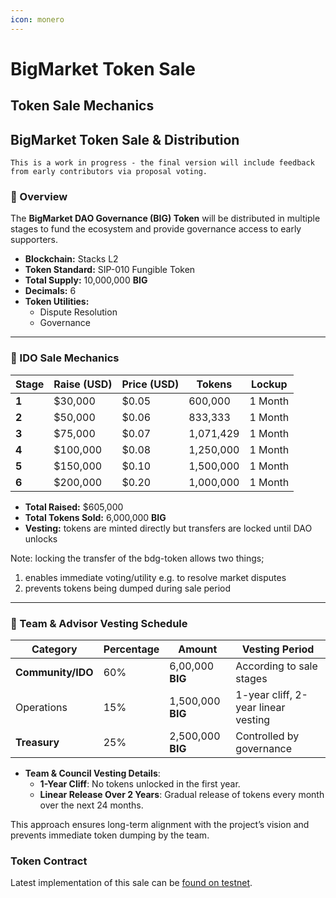 ```yaml
---
icon: monero
---
```


# BigMarket Token Sale

## Token Sale Mechanics

## BigMarket Token Sale & Distribution

```svelte
This is a work in progress - the final version will include feedback from early contributors via proposal voting.
```

### 📌 Overview

The **BigMarket DAO Governance (BIG) Token** will be distributed in multiple stages to fund the ecosystem and provide governance access to early supporters.

* **Blockchain:** Stacks L2
* **Token Standard:** SIP-010 Fungible Token
* **Total Supply:** 10,000,000 **BIG**
* **Decimals:** 6
* **Token Utilities:**
  * Dispute Resolution
  * Governance

***

### 🚀 IDO Sale Mechanics

<table><thead><tr><th>Stage</th><th>Raise (USD)</th><th>Price (USD)</th><th>Tokens</th><th data-hidden>Lockup</th></tr></thead><tbody><tr><td><strong>1</strong></td><td>$30,000</td><td>$0.05</td><td>600,000</td><td>1 Month</td></tr><tr><td><strong>2</strong></td><td>$50,000</td><td>$0.06</td><td>833,333</td><td>1 Month</td></tr><tr><td><strong>3</strong></td><td>$75,000</td><td>$0.07</td><td>1,071,429</td><td>1 Month</td></tr><tr><td><strong>4</strong></td><td>$100,000</td><td>$0.08</td><td>1,250,000</td><td>1 Month</td></tr><tr><td><strong>5</strong></td><td>$150,000</td><td>$0.10</td><td>1,500,000</td><td>1 Month</td></tr><tr><td><strong>6</strong></td><td>$200,000</td><td>$0.20</td><td>1,000,000</td><td>1 Month</td></tr></tbody></table>

* **Total Raised:** $605,000
* **Total Tokens Sold:** 6,000,000 **BIG**
* **Vesting:** tokens are minted directly but transfers are locked until DAO unlocks

Note: locking the transfer of the bdg-token allows two things;

1. enables immediate voting/utility e.g. to resolve market disputes
2. prevents tokens being dumped during sale period

***

### 🔐 Team & Advisor Vesting Schedule

| Category          | Percentage | Amount            | Vesting Period                      |
| ----------------- | ---------- | ----------------- | ----------------------------------- |
| **Community/IDO** | 60%        | 6,00,000 **BIG**  | According to sale stages            |
| Operations        | 15%        | 1,500,000 **BIG** | 1-year cliff, 2-year linear vesting |
| **Treasury**      | 25%        | 2,500,000 **BIG** | Controlled by governance            |

* **Team & Council Vesting Details**:
  * **1-Year Cliff**: No tokens unlocked in the first year.
  * **Linear Release Over 2 Years**: Gradual release of tokens every month over the next 24 months.

This approach ensures long-term alignment with the project’s vision and prevents immediate token dumping by the team.

### Token Contract

Latest implementation of this sale can be [found on testnet](https://explorer.hiro.so/txid/0x5c8e4fa8747e99529d7390b661788d9e3eab1c892c85e854b17b2c30e64c8325?chain=testnet).
